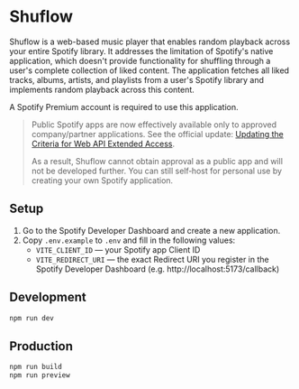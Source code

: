 # Shuflow

Shuflow is a web-based music player that enables random playback across your entire Spotify library. It addresses the limitation of Spotify's native application, which doesn't provide functionality for shuffling through a user's complete collection of liked content. The application fetches all liked tracks, albums, artists, and playlists from a user's Spotify library and implements random playback across this content.

A Spotify Premium account is required to use this application.

> Public Spotify apps are now effectively available only to approved company/partner applications. See the official update: [Updating the Criteria for Web API Extended Access](https://developer.spotify.com/blog/2025-04-15-updating-the-criteria-for-web-api-extended-access).
>
> As a result, Shuflow cannot obtain approval as a public app and will not be developed further. You can still self‑host for personal use by creating your own Spotify application.

## Setup

1. Go to the Spotify Developer Dashboard and create a new application.
2. Copy `.env.example` to `.env` and fill in the following values:
    - `VITE_CLIENT_ID` — your Spotify app Client ID
    - `VITE_REDIRECT_URI` — the exact Redirect URI you register in the Spotify Developer Dashboard (e.g. http://localhost:5173/callback)

## Development

```bash
npm run dev
```

## Production

```bash
npm run build
npm run preview
```
